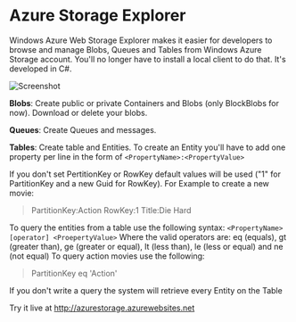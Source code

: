 Azure Storage Explorer
======================
Windows Azure Web Storage Explorer makes it easier for developers to browse and manage Blobs, Queues and Tables from Windows Azure Storage account. You'll no longer have to install a local client to do that. It's developed in C#.

![Screenshot](http://i.imgur.com/Rm6v8QK.png)

**Blobs**: Create public or private Containers and Blobs (only BlockBlobs for now). Download or delete your blobs.

**Queues**: Create Queues and messages.

**Tables**: Create table and Entities. To create an Entity you'll have to add one property per line in the form of `<PropertyName>:<PropertyValue>`

If you don't set PertitionKey or RowKey default values will be used ("1" for PartitionKey and a new Guid for RowKey).
For Example to create a new movie:
> PartitionKey:Action
RowKey:1
Title:Die Hard

To query the entities from a table use the following syntax: `<PropertyName> [operator] <ProepertyValue>`
Where the valid operators are: eq (equals), gt (greater than), ge (greater or equal), lt (less than), le (less or equal) and ne (not equal)
To query action movies use the following:
> PartitionKey eq 'Action'

If you don't write a query the system will retrieve every Entity on the Table

Try it live at http://azurestorage.azurewebsites.net
